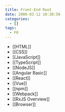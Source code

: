 ```yaml
---
title: Front-End Root
date: 2000-03-12 10:30:50
categories:
  - []
tags:
  - F0
---
```


- [[HTML]]
- [[CSS]]
- [[JavaScript]]
- [[TypeScript]]
- [[NodeJS]]
- [[Angular Basic]]
- [[React]]
- [[Vue]]
- [[npm]]
- [[Webpack]]
- [[RxJS Overview]]
- [[Browser]]
